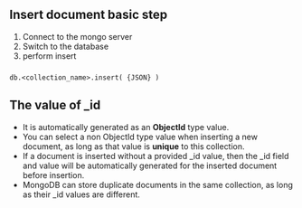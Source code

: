 ## Insert document basic step

1. Connect to the mongo server
2. Switch to the database
3. perform insert
###
    db.<collection_name>.insert( {JSON} )

## The value of _id

* It is automatically generated as an <strong>ObjectId</strong> type value.
* You can select a non ObjectId type value when inserting a new document, as long as that value is <strong>unique</strong> to this collection.
* If a document is inserted without a provided _id value, then the _id field and value will be automatically generated for the inserted document before insertion.
* MongoDB can store duplicate documents in the same collection, as long as their _id values are different.